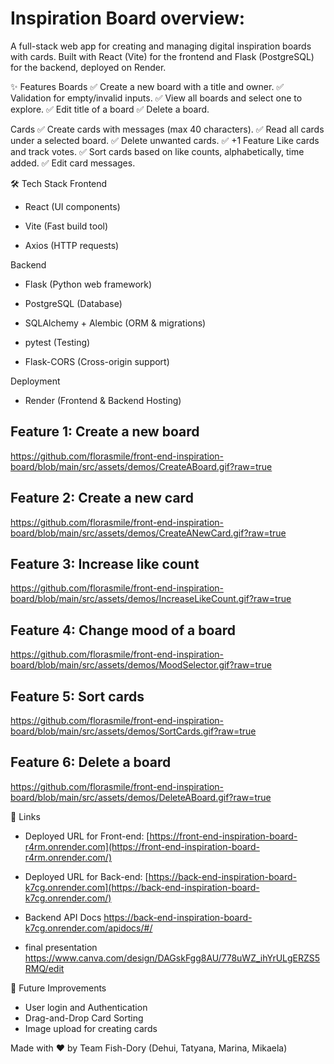 # Inspiration Board overview:

A full-stack web app for creating and managing digital inspiration boards with cards. Built with React (Vite) for the frontend and Flask (PostgreSQL) for the backend, deployed on Render.

✨ Features
Boards
✅ Create a new board with a title and owner.
✅ Validation for empty/invalid inputs.
✅ View all boards and select one to explore.
✅ Edit title of a board
✅ Delete a board.

Cards
✅ Create cards with messages (max 40 characters).
✅ Read all cards under a selected board.
✅ Delete unwanted cards.
✅ +1 Feature Like cards and track votes.
✅ Sort cards based on like counts, alphabetically, time added.
✅ Edit card messages.

🛠️ Tech Stack
Frontend
- React (UI components)

- Vite (Fast build tool)

- Axios (HTTP requests)

Backend
- Flask (Python web framework)

- PostgreSQL (Database)

- SQLAlchemy + Alembic (ORM & migrations)

- pytest (Testing)

- Flask-CORS (Cross-origin support)

Deployment
- Render (Frontend & Backend Hosting)

## Feature 1: Create a new board

https://github.com/florasmile/front-end-inspiration-board/blob/main/src/assets/demos/CreateABoard.gif?raw=true

## Feature 2: Create a new card

https://github.com/florasmile/front-end-inspiration-board/blob/main/src/assets/demos/CreateANewCard.gif?raw=true

## Feature 3: Increase like count
https://github.com/florasmile/front-end-inspiration-board/blob/main/src/assets/demos/IncreaseLikeCount.gif?raw=true

## Feature 4: Change mood of a board

https://github.com/florasmile/front-end-inspiration-board/blob/main/src/assets/demos/MoodSelector.gif?raw=true

## Feature 5: Sort cards

https://github.com/florasmile/front-end-inspiration-board/blob/main/src/assets/demos/SortCards.gif?raw=true

## Feature 6: Delete a board

https://github.com/florasmile/front-end-inspiration-board/blob/main/src/assets/demos/DeleteABoard.gif?raw=true

🔗 Links
- Deployed URL for Front-end: [https://front-end-inspiration-board-r4rm.onrender.com](https://front-end-inspiration-board-r4rm.onrender.com/)
- Deployed URL for Back-end: [https://back-end-inspiration-board-k7cg.onrender.com](https://back-end-inspiration-board-k7cg.onrender.com/)
- Backend API Docs
https://back-end-inspiration-board-k7cg.onrender.com/apidocs/#/

- final presentation
  https://www.canva.com/design/DAGskFgg8AU/778uWZ_ihYrULgERZS5RMQ/edit


🎯 Future Improvements

- User login and Authentication
- Drag-and-Drop Card Sorting
- Image upload for creating cards

Made with ❤️ by Team Fish-Dory (Dehui, Tatyana, Marina, Mikaela)
